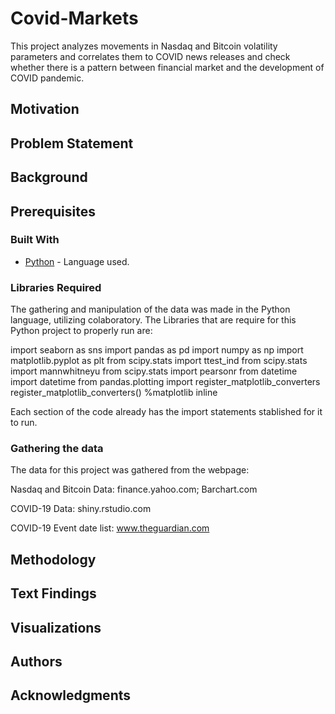 # Covid-Markets
This project analyzes movements in Nasdaq and Bitcoin volatility parameters and correlates them to COVID news releases and check whether there is a pattern between financial market and the development of COVID pandemic.


## Motivation



## Problem Statement



## Background


## Prerequisites

### Built With

* [Python](https://www.python.org/) - Language used.


### Libraries Required
The gathering and manipulation of the data was made in the Python language, utilizing colaboratory.
The Libraries that are require for this Python project to properly run are:

import seaborn as sns
import pandas as pd
import numpy as np
import matplotlib.pyplot as plt
from scipy.stats import ttest_ind
from scipy.stats import mannwhitneyu
from scipy.stats import pearsonr
from datetime import datetime
from pandas.plotting import register_matplotlib_converters
register_matplotlib_converters()
%matplotlib inline

Each section of the code already has the import statements stablished for it to run.


### Gathering the data

The data for this project was gathered from the webpage: 

Nasdaq and Bitcoin Data: finance.yahoo.com; Barchart.com

COVID-19 Data: shiny.rstudio.com

COVID-19 Event date list: www.theguardian.com

## Methodology


## Text Findings



## Visualizations


         

## Authors




## Acknowledgments

